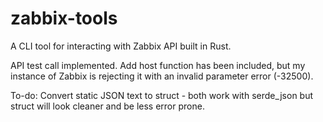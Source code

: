 # zabbix-tools

A CLI tool for interacting with Zabbix API built in Rust.

API test call implemented.  Add host function has been included, but my instance of Zabbix is rejecting it with an invalid parameter error (-32500).

To-do:
Convert static JSON text to struct - both work with serde_json but struct will look cleaner and be less error prone.
